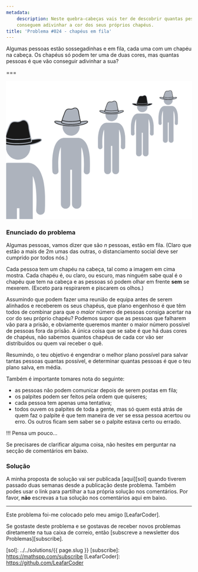 ```yaml
---
metadata:
    description: Neste quebra-cabeças vais ter de descobrir quantas pessoas é que
    conseguem adivinhar a cor dos seus próprios chapéus.
title: 'Problema #024 - chapéus em fila'
---
```


Algumas pessoas estão sossegadinhas e em fila, cada uma com um chapéu na cabeça.
Os chapéus só podem ter uma de duas cores, mas quantas pessoas é que vão
conseguir adivinhar a sua?

===

![Uma imagem com algumas pessoas numa fila, cada uma com um chapéu claro ou escuro.](thumbnail.png)

### Enunciado do problema

Algumas pessoas, vamos dizer que são $n$ pessoas, estão em fila.
(Claro que estão a mais de 2m umas das outras, o distanciamento social deve ser
cumprido por todos nós.)

Cada pessoa tem um chapéu na cabeça, tal como a imagem em cima mostra.
Cada chapéu é, ou claro, ou escuro, mas ninguém sabe qual é o chapéu que tem na cabeça
e as pessoas só podem olhar em frente **sem** se mexerem.
(Exceto para respirarem e piscarem os olhos.)

Assumindo que podem fazer uma reunião de equipa antes de serem alinhados e receberem
os seus chapéus, que plano engenhoso é que têm todos de combinar para que o *maior*
número de pessoas consiga acertar na cor do seu próprio chapéu?
Podemos supor que as pessoas que falharem vão para a prisão, e obviamente queremos
manter o maior número possível de pessoas fora da prisão.
A única coisa que se sabe é que há duas cores de chapéus, não sabemos quantos chapéus
de cada cor vão ser distribuídos ou quem vai receber o quê.

Resumindo, o teu objetivo é engendrar o melhor plano possível para salvar tantas
pessoas quantas possível, e determinar quantas pessoas é que o teu plano salva,
em média.

Também é importante tomares nota do seguinte:
 - as pessoas não podem comunicar depois de serem postas em fila;
 - os palpites podem ser feitos pela ordem que quiseres;
 - cada pessoa tem apenas uma tentativa;
 - todos ouvem os palpites de toda a gente, mas só quem está atrás de
quem faz o palpite é que tem maneira de ver se essa pessoa acertou ou erro.
Os outros ficam sem saber se o palpite estava certo ou errado.

!!! Pensa um pouco...

Se precisares de clarificar alguma coisa, não hesites em perguntar na secção de comentários em baixo.

### Solução

A minha proposta de solução vai ser publicada [aqui][sol] quando tiverem passado duas semanas desde a publicação deste problema. Também podes usar o link para partilhar a tua própria solução nos comentários. Por favor, **não** escrevas a tua solução nos comentários aqui em baixo.
<!--Podes encontrar a minha proposta de solução [aqui][sol], para confirmares a tua resposta. Também podes usar o link para partilhar a tua própria solução nos comentários. Por favor, **não** escrevas a tua solução nos comentários aqui em baixo.-->

---

Este problema foi-me colocado pelo meu amigo [LeafarCoder].

Se gostaste deste problema e se gostavas de receber novos problemas diretamente na tua caixa de correio, então [subscreve a newsletter dos Problemas][subscribe].

[sol]: ../../solutions/{{ page.slug }}
[subscribe]: https://mathspp.com/subscribe
[LeafarCoder]: https://github.com/LeafarCoder
